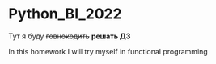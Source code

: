 # Python_BI_2022
Тут я буду ~~говнокодить~~ **решать ДЗ**

In this homework I will try myself in functional programming

